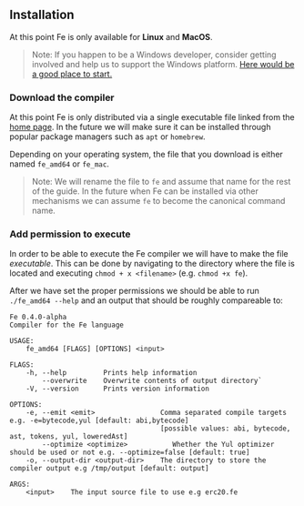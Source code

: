 ## Installation

At this point Fe is only available for **Linux** and **MacOS**.

> Note: If you happen to be a Windows developer, consider getting involved
> and help us to support the Windows platform. [Here would be a good place to start.](https://github.com/ethereum/fe/issues/62)

### Download the compiler

At this point Fe is only distributed via a single executable file linked from the [home page](../../). In the future we will make sure it can be installed through popular package managers such as `apt` or `homebrew`.

Depending on your operating system, the file that you download is either named `fe_amd64` or `fe_mac`.

> Note: We will rename the file to `fe` and assume that name for the rest of the guide. In the future when Fe can be installed via other mechanisms we can assume `fe` to become the canonical command name.

### Add permission to execute

In order to be able to execute the Fe compiler we will have to make the file *executable*. This can be done by navigating to the directory where the file is located and executing `chmod + x <filename>` (e.g. `chmod +x fe`).

After we have set the proper permissions we should be able to run `./fe_amd64 --help` and an output that should be roughly compareable to:

```
Fe 0.4.0-alpha
Compiler for the Fe language

USAGE:
    fe_amd64 [FLAGS] [OPTIONS] <input>

FLAGS:
    -h, --help         Prints help information
        --overwrite    Overwrite contents of output directory`
    -V, --version      Prints version information

OPTIONS:
    -e, --emit <emit>                Comma separated compile targets e.g. -e=bytecode,yul [default: abi,bytecode]
                                     [possible values: abi, bytecode, ast, tokens, yul, loweredAst]
        --optimize <optimize>           Whether the Yul optimizer should be used or not e.g. --optimize=false [default: true]
    -o, --output-dir <output-dir>    The directory to store the compiler output e.g /tmp/output [default: output]

ARGS:
    <input>    The input source file to use e.g erc20.fe
```
